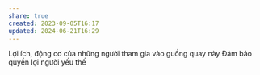 ```yaml
---
share: true
created: 2023-09-05T16:17
updated: 2024-06-21T16:29
---
```

Lợi ích, động cơ của những người tham gia vào guồng quay này
Đảm bảo quyền lợi người yếu thế